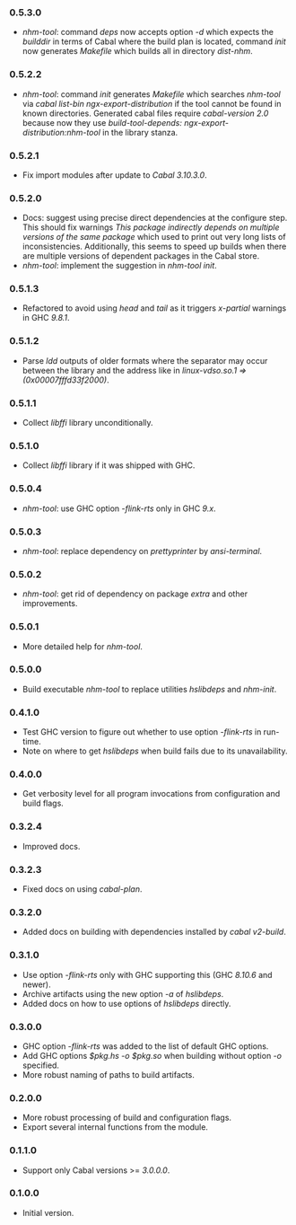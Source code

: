 ### 0.5.3.0

- *nhm-tool*: command *deps* now accepts option *-d* which expects the
  *builddir* in terms of Cabal where the build plan is located, command *init*
  now generates *Makefile* which builds all in directory *dist-nhm*.

### 0.5.2.2

- *nhm-tool*: command *init* generates *Makefile* which searches *nhm-tool* via
  *cabal list-bin ngx-export-distribution* if the tool cannot be found in known
  directories. Generated cabal files require *cabal-version 2.0* because now
  they use *build-tool-depends: ngx-export-distribution:nhm-tool* in the
  library stanza.

### 0.5.2.1

- Fix import modules after update to *Cabal* *3.10.3.0*.

### 0.5.2.0

- Docs: suggest using precise direct dependencies at the configure step. This
  should fix warnings *This package indirectly depends on multiple versions of
  the same package* which used to print out very long lists of inconsistencies.
  Additionally, this seems to speed up builds when there are multiple versions
  of dependent packages in the Cabal store.
- *nhm-tool*: implement the suggestion in *nhm-tool init*.

### 0.5.1.3

- Refactored to avoid using *head* and *tail* as it triggers *x-partial*
  warnings in GHC *9.8.1*.

### 0.5.1.2

- Parse *ldd* outputs of older formats where the separator may occur between the
  library and the address like in *linux-vdso.so.1 =>  (0x00007fffd33f2000)*.

### 0.5.1.1

- Collect *libffi* library unconditionally.

### 0.5.1.0

- Collect *libffi* library if it was shipped with GHC.

### 0.5.0.4

- *nhm-tool*: use GHC option *-flink-rts* only in GHC *9.x*.

### 0.5.0.3

- *nhm-tool*: replace dependency on *prettyprinter* by *ansi-terminal*.

### 0.5.0.2

- *nhm-tool*: get rid of dependency on package *extra* and other improvements.

### 0.5.0.1

- More detailed help for *nhm-tool*.

### 0.5.0.0

- Build executable *nhm-tool* to replace utilities *hslibdeps* and *nhm-init*.

### 0.4.1.0

- Test GHC version to figure out whether to use option *-flink-rts* in run-time.
- Note on where to get *hslibdeps* when build fails due to its unavailability.

### 0.4.0.0

- Get verbosity level for all program invocations from configuration and build
  flags.

### 0.3.2.4

- Improved docs.

### 0.3.2.3

- Fixed docs on using *cabal-plan*.

### 0.3.2.0

- Added docs on building with dependencies installed by *cabal v2-build*.

### 0.3.1.0

- Use option *-flink-rts* only with GHC supporting this (GHC *8.10.6* and
  newer).
- Archive artifacts using the new option *-a* of *hslibdeps*.
- Added docs on how to use options of *hslibdeps* directly.

### 0.3.0.0

- GHC option *-flink-rts* was added to the list of default GHC options.
- Add GHC options *&dollar;pkg.hs -o &dollar;pkg.so* when building without
  option *-o* specified.
- More robust naming of paths to build artifacts.

### 0.2.0.0

- More robust processing of build and configuration flags.
- Export several internal functions from the module.

### 0.1.1.0

- Support only Cabal versions >= *3.0.0.0*.

### 0.1.0.0

- Initial version.

